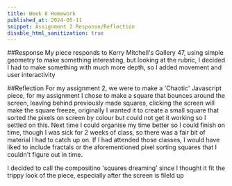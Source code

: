 ```yaml
---
title: Week 8 Homework
published_at: 2024-05-11
snippet: Assignment 2 Response/Reflection
disable_html_sanitization: true
---
```


##Response
My piece responds to Kerry Mitchell's Gallery 47, using simple geometry to make something interesting, but looking at the rubric, I decided I had to make something with
much more depth, so I added movement and user interactivity

##Reflection
For my assignment 2, we were to make a 'Chaotic' Javascript piece, for my assignment I chose to make a square that bounces around the screen, leaving behind previously
made squares, clicking the screen will make the square freeze, originally I wanted it to create a small square that sorted the pixels on screen by colour but could not get
it working so I settled on this. Next time I could organise my time better so I could finish on time, though I was sick for 2 weeks of class, so there was a fair bit of 
material I had to catch up on. If I had attended those classes, I would have liked to include fractals or the aforementioned pixel sorting squares that I couldn't
figure out in time.

I decided to call the compositino 'squares dreaming' since I thought it fit the trippy look of the piece, especially after the screen is fileld up
